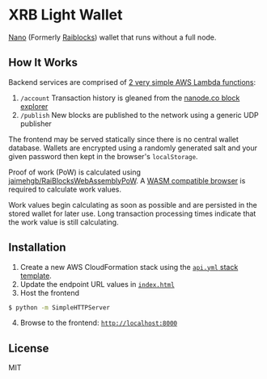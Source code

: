 # XRB Light Wallet

[Nano](https://nano.org) (Formerly [Raiblocks](https://raiblocks.net)) wallet that runs without a full node.

## How It Works

Backend services are comprised of [2 very simple AWS Lambda functions](api.yml):

1. `/account` Transaction history is gleaned from the [nanode.co block explorer](https://www.nanode.co)
2. `/publish` New blocks are published to the network using a generic UDP publisher

The frontend may be served statically since there is no central wallet database. Wallets are encrypted using a randomly generated salt and your given password then kept in the browser's `localStorage`.

Proof of work (PoW) is calculated using [jaimehgb/RaiBlocksWebAssemblyPoW](https://github.com/jaimehgb/RaiBlocksWebAssemblyPoW). A [WASM compatible browser](https://caniuse.com/#feat=wasm) is required to calculate work values.

Work values begin calculating as soon as possible and are persisted in the stored wallet for later use. Long transaction processing times indicate that the work value is still calculating.

## Installation

1. Create a new AWS CloudFormation stack using the [`api.yml` stack template](api.yml).
2. Update the endpoint URL values in [`index.html`](index.html)
3. Host the frontend
```sh
$ python -m SimpleHTTPServer
```
4. Browse to the frontend: [`http://localhost:8000`](http://localhost:8000)

## License

MIT
